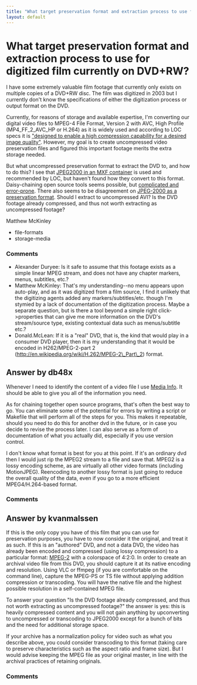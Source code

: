 ```yaml
---
title: "What target preservation format and extraction process to use for digitized film currently on DVD+RW?"
layout: default
---
```

What target preservation format and extraction process to use for digitized film currently on DVD+RW?
=====================
I have some extremely valuable film footage that currently only exists
on multiple copies of a DVD+RW disc. The film was digitized in 2003 but
I currently don't know the specifications of either the digitization
process or output format on the DVD.

Currently, for reasons of storage and available expertise, I'm
converting our digital video files to MPEG-4 File Format, Version 2 with
AVC, High Profile (MP4\_FF\_2\_AVC\_HP or H.264) as it is widely used
and according to LOC specs it is ["designed to enable a high compression
capability for a desired image
quality"](http://www.digitalpreservation.gov/formats/fdd/fdd000081.shtml).
However, my goal is to create uncompressed video preservation files and
figured this important footage merits the extra storage needed.

But what uncompressed preservation format to extract the DVD to, and how
to do this? I see that [JPEG2000 in an MXF
container](http://www.digitalpreservation.gov/formats/fdd/fdd000013.shtml)
is used and recommended by LOC, but haven't found how they convert to
this format. Daisy-chaining open source tools seems possible, but
[complicated and
error-prone](https://groups.google.com/forum/?fromgroups=#!topic/archivematica/JnoAisQjuCA).
There also seems to be disagreement on [JPEG-2000 as a preservation
format](http://blogs.loc.gov/digitalpreservation/2013/01/is-jpeg-2000-a-preservation-risk/).
Should I extract to uncompressed AVI? Is the DVD footage already
compressed, and thus not worth extracting as uncompressed footage?

Matthew McKinley

<ul class="tags"><li class="tag">file-formats</li><li class="tag">storage-media</li></ul>

### Comments ###
* Alexander Duryee: Is it safe to assume that this footage exists as a simple linear MPEG
stream, and does not have any chapter markers, menus, subtitles, etc.?
* Matthew McKinley: That's my understanding--no menu appears upon auto-play, and as it was
digitized from a film source, I find it unlikely that the digitizing
agents added any markers/subtitles/etc. though I'm stymied by a lack of
documentation of the digitization process. Maybe a separate question,
but is there a tool beyond a simple right click-\>properties that can
give me more information on the DVD's stream/source type, existing
contextual data such as menus/subtitle etc.?
* Donald.McLean: If it is a "real" DVD, that is, the kind that would play in a consumer
DVD player, then it is my understanding that it would be encoded in
H262/MPEG-2-part 2 (http://en.wikipedia.org/wiki/H.262/MPEG-2\_Part\_2)
format.


Answer by db48x
----------------
Whenever I need to identify the content of a video file I use [Media
Info](http://mediainfo.sourceforge.net/en). It should be able to give
you all of the information you need.

As for chaining together open source programs, that's often the best way
to go. You can eliminate some of the potential for errors by writing a
script or Makefile that will perform all of the steps for you. This
makes it repeatable, should you need to do this for another dvd in the
future, or in case you decide to revise the process later. I can also
serve as a form of documentation of what you actually did, especially if
you use version control.

I don't know what format is best for you at this point. If it's an
ordinary dvd then I would just rip the MPEG2 stream to a file and save
that. MPEG2 is a lossy encoding scheme, as are virtually all other video
formats (including MotionJPEG). Reencoding to another lossy format is
just going to reduce the overall quality of the data, even if you go to
a more efficient MPEG4/H.264-based format.

### Comments ###

Answer by kvanmalssen
----------------
If this is the only copy you have of this film that you can use for
preservation purposes, you have to now consider it the original, and
treat it as such. If this is an "authored" DVD, and not a data DVD, the
video has already been encoded and compressed (using lossy compression)
to a particular format:
[MPEG-2](http://en.wikipedia.org/wiki/MPEG-2#DVD-Video) with a
colorspace of 4:2:0. In order to create an archival video file from this
DVD, you should capture it at its native encoding and resolution. Using
VLC or ffmpeg (if you are comfortable on the command line), capture the
MPEG-PS or TS file without applying addition compression or transcoding.
You will have the native file and the highest possible resolution in a
self-contained MPEG file.

To answer your question "Is the DVD footage already compressed, and thus
not worth extracting as uncompressed footage?" the answer is yes: this
is heavily compressed content and you will not gain anything by
upconverting to uncompressed or transcoding to JPEG2000 except for a
bunch of bits and the need for additional storage space.

If your archive has a normalization policy for video such as what you
describe above, you could consider transcoding to this format (taking
care to preserve characteristics such as the aspect ratio and frame
size). But I would advise keeping the MPEG file as your original master,
in line with the archival practices of retaining originals.

### Comments ###

